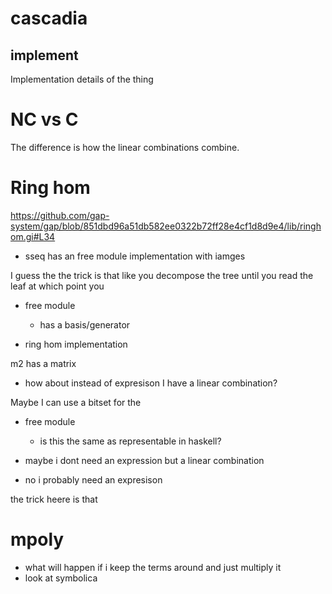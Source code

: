 # cascadia

## implement


Implementation details of the thing


# NC vs C
The difference is how the linear combinations combine.


# Ring hom

https://github.com/gap-system/gap/blob/851dbd96a51db582ee0322b72ff28e4cf1d8d9e4/lib/ringhom.gi#L34

* sseq has an free module implementation with iamges

I guess the the trick is that like you decompose the tree until you read the leaf at which point you 

* free module
    * has a basis/generator

* ring hom implementation

m2 has a matrix

* how about instead of expresison I have a linear combination?

Maybe I can use a bitset for the 

* free module
    * is this the same as representable in haskell?


* maybe i dont need an expression but a linear combination


* no i probably need an expresison

the trick heere is that 


# mpoly

* what will happen if i keep the terms around and just multiply it 
* look at symbolica